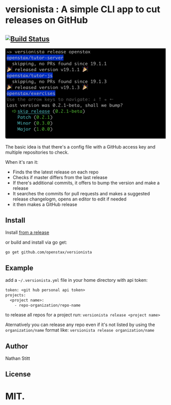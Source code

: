 # versionista : A simple CLI app to cut releases on GitHub

## [![Build Status](https://travis-ci.org/openstax/versionista.svg?branch=master)](https://travis-ci.org/openstax/versionista)

![release screenshot](screenshots/release.png?raw=true "Release Screenshot")

The basic idea is that there's a config file with a GitHub access key and multiple repositories to check.

When it's ran it:

 * Finds the the latest release on each repo
 * Checks if master differs from the last release
 * If there's additional commits, it offers to bump the version and make a release
 * It searches the commits for pull requests and makes a suggested release changelogm, opens an editor to edit if needed
 * it then makes a GitHub release

## Install

Install [from a release](https://github.com/openstax/versionista/releases)

or build and install via go get:

```
go get github.com/openstax/versionista
```

## Example

add a `~/.versionista.yml` file in your home directory with api token:

```
token: <git hub personal api token>
projects:
  <project name>:
    - repo-organization/repo-name

```

to release all repos for a project run:
`versionista release <project name>`

Aternatively you can release any repo even if it's not listed by using the `organization/name` format like:
`versionista release organization/name`


## Author

Nathan Stitt

## License

MIT.
=======
